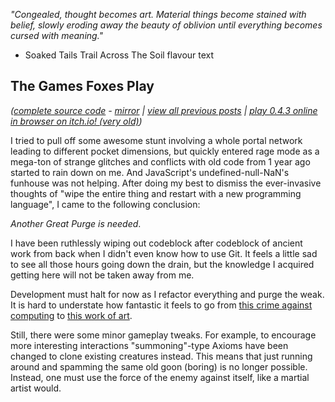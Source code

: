 *"Congealed, thought becomes art. Material things become stained with belief, slowly eroding away the beauty of oblivion until everything becomes cursed with meaning."*

- Soaked Tails Trail Across The Soil flavour text

## The Games Foxes Play
*([complete source code](https://github.com/Oneirical/The-Games-Foxes-Play) - [mirror](https://codeberg.org/Oneirical/The-Games-Foxes-Play) | [view all previous posts](https://github.com/Oneirical/The-Games-Foxes-Play/tree/main/design/Development%20Logs) | [play 0.4.3 online in browser on itch.io! (very old)](https://oneirical.itch.io/tgfp))*

I tried to pull off some awesome stunt involving a whole portal network leading to different pocket dimensions, but quickly entered rage mode as a mega-ton of strange glitches and conflicts with old code from 1 year ago started to rain down on me. And JavaScript's undefined-null-NaN's funhouse was not helping. After doing my best to dismiss the ever-invasive thoughts of "wipe the entire thing and restart with a new programming language", I came to the following conclusion:

*Another Great Purge is needed*.

I have been ruthlessly wiping out codeblock after codeblock of ancient work from back when I didn't even know how to use Git. It feels a little sad to see all those hours going down the drain, but the knowledge I acquired getting here will not be taken away from me.

Development must halt for now as I refactor everything and purge the weak. It is hard to understate how fantastic it feels to go from [this crime against computing](https://cdn.discordapp.com/attachments/504088568084561930/1154849776148422666/Capture_decran_le_2023-09-22_a_14.40.13.png) to [this work of art](https://cdn.discordapp.com/attachments/504088568084561930/1154849776400076930/Capture_decran_le_2023-09-22_a_14.40.27.png).

Still, there were some minor gameplay tweaks. For example, to encourage more interesting interactions "summoning"-type Axioms have been changed to clone existing creatures instead. This means that just running around and spamming the same old goon (boring) is no longer possible. Instead, one must use the force of the enemy against itself, like a martial artist would.